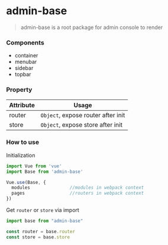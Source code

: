 # admin-base

> admin-base is a root package for admin console to render

### Components

* container
* menubar
* sidebar
* topbar

### Property

| Attribute | Usage                              |
| --------- | ---------------------------------- |
| router    | `Object`, expose router after init |
| store     | `Object`, expose store after init  |

### How to use

Initialization

```js
import Vue from 'vue'
import Base from 'admin-base'

Vue.use(Base, {
  modules               //modules in webpack context
  pages                 //routers in webpack context
})
```

Get `router` or `store` via import

```js
import base from "admin-base"

const router = base.router
const store = base.store
```
